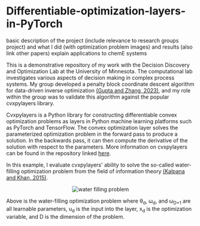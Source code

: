# Differentiable-optimization-layers-in-PyTorch

basic description of the project (include relevance to research groups project) and what I did (with optimization problem images) and results (also link other papers)
explain applications to chemE systems

This is a demonstrative repository of my work with the Decision Discovery and Optimization Lab at the University of Minnesota. The computational lab investigates various aspects of decision making in complex process systems. My group developed a penalty block coordinate descent algorithm for data-driven inverse optimization [(Gupta and Zhang, 2023)](https://www.sciencedirect.com/science/article/abs/pii/S0098135422004562?via%3Dihub), and my role within the group was to validate this algorithm against the popular cvxpylayers library. 

Cvxpylayers is a Python library for constructing differentiable convex optimization problems as layers in Python machine learning platforms such as PyTorch and TensorFlow. The convex optimization layer solves the parameterized optimization problem in the forward pass to produce a solution. In the backwards pass, it can then compute the derivative of the solution with respect to the parameters. More information on cvxpylayers can be found in the repository linked [here](https://locuslab.github.io/2019-10-28-cvxpylayers/).

In this example, I evaluate cvxpylayers' ability to solve the so-called water-filling optimization problem from the field of information theory [(Kalpana and Khan, 2015)](https://www.researchgate.net/publication/278333941_Fast_Computation_of_Generalized_Waterfilling_Problems ).

<p align="center">
  <img src="https://drive.google.com/uc?export=view&id=105QxfxfRHohik6Rcz23up7GWdh7L9rGF" alt="water filling problem">
</p>

Above is the water-filling optimization problem where θ<sub>d</sub>, ω<sub>d</sub>, and ω<sub>D+1</sub> are all learnable parameters, u<sub>d</sub> is the input into the layer, x<sub>d</sub> is the optimization variable, and D is the dimension of the problem.





